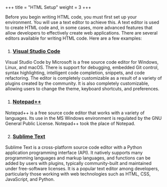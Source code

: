 +++
title = "HTML Setup"
weight = 3
+++

Before you begin writing HTML code, you must first set up your environment. You will use a text editor to achieve this. A text editor is used to create HTML code and, in some cases, more advanced features that allow developers to effectively create web applications. There are several editors available for writing HTML code. Here are a few examples:




1. ### [Visual Studio Code](https://code.visualstudio.com/#meet-intellisense)

Visual Studio Code by Microsoft is a free source code editor for Windows, Linux, and macOS. There is support for debugging, embedded Git control, syntax highlighting, intelligent code completion, snippets, and code refactoring. The editor is completely customizable as a result of a variety of plugins created by the community. It is also completely customizable, allowing users to change the theme, keyboard shortcuts, and preferences.





1. ###  [Notepad++](https://notepad-plus-plus.org/) 
   
  Notepad++ is a free source code editor that works with a variety of languages. Its use in the MS Windows environment is regulated by the GNU General Public License. Notepad++ took the place of Notepad. 


2. ### [Sublime Text](hhttps://www.sublimetext.com/) 

Sublime Text is a cross-platform source code editor with a Python application programming interface (API). It natively supports many programming languages and markup languages, and functions can be added by users with plugins, typically community-built and maintained under free-software licenses. It is a popular text editor among developers, particularly those working with web technologies such as HTML, CSS, JavaScript, and Python.

